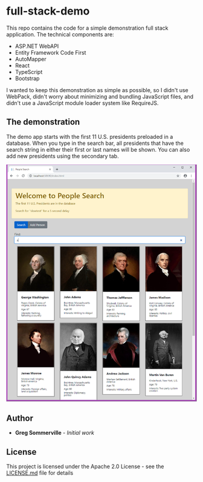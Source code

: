 # full-stack-demo

This repo contains the code for a simple demonstration full stack application.  The technical components are:

- ASP.NET WebAPI
- Entity Framework Code First
- AutoMapper 
- React 
- TypeScript
- Bootstrap

I wanted to keep this demonstration as simple as possible, so I didn't use WebPack, didn't worry about minimizing and bundling JavaScript files, and didn't use a JavaScript module loader system like RequireJS.  

## The demonstration
The demo app starts with the first 11 U.S. presidents preloaded in a database.  When you type in the search bar, all presidents that have the search string in either their first or last names will be shown.  You can also add new presidents using the secondary tab.

![application screenshot](screenshot.png)
 
## Author
* **Greg Sommerville** - *Initial work* 
 
## License
This project is licensed under the Apache 2.0 License - see the [LICENSE.md](LICENSE.md) file for details